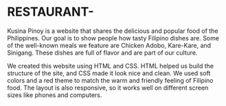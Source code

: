 # RESTAURANT-
Kusina Pinoy is a website that shares the delicious and popular food of the Philippines. Our goal is to show people how tasty Filipino dishes are. Some of the well-known meals we feature are Chicken Adobo, Kare-Kare, and Sinigang. These dishes are full of flavor and are part of our culture.

We created this website using HTML and CSS. HTML helped us build the structure of the site, and CSS made it look nice and clean. We used soft colors and a red theme to match the warm and friendly feeling of Filipino food. The layout is also responsive, so it works well on different screen sizes like phones and computers.

